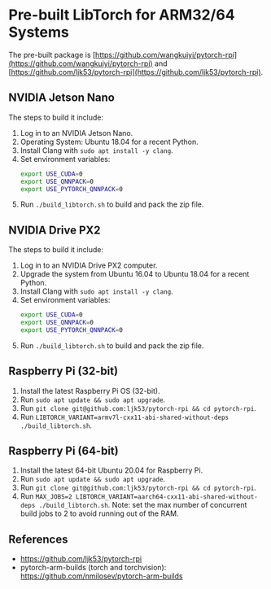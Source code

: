 # Pre-built LibTorch for ARM32/64 Systems

The pre-built package is [https://github.com/wangkuiyi/pytorch-rpi](https://github.com/wangkuiyi/pytorch-rpi) and [https://github.com/ljk53/pytorch-rpi](https://github.com/ljk53/pytorch-rpi).

## NVIDIA Jetson Nano

The steps to build it include:

1. Log in to an NVIDIA Jetson Nano.
1. Operating System: Ubuntu 18.04 for a recent Python.
1. Install Clang with `sudo apt install -y clang`.
1. Set environment variables:
   ```bash
   export USE_CUDA=0
   export USE_QNNPACK=0
   export USE_PYTORCH_QNNPACK=0
   ```
1. Run `./build_libtorch.sh` to build and pack the zip file.


## NVIDIA Drive PX2

The steps to build it include:

1. Log in to an NVIDIA Drive PX2 computer.
1. Upgrade the system from Ubuntu 16.04 to Ubuntu 18.04 for a recent Python.
1. Install Clang with `sudo apt install -y clang`.
1. Set environment variables:
   ```bash
   export USE_CUDA=0
   export USE_QNNPACK=0
   export USE_PYTORCH_QNNPACK=0
   ```
1. Run `./build_libtorch.sh` to build and pack the zip file.

## Raspberry Pi (32-bit)

1. Install the latest Raspberry Pi OS (32-bit).
1. Run `sudo apt update && sudo apt upgrade`.
1. Run `git clone git@github.com:ljk53/pytorch-rpi && cd pytorch-rpi`.
1. Run `LIBTORCH_VARIANT=armv7l-cxx11-abi-shared-without-deps ./build_libtorch.sh`.

## Raspberry Pi (64-bit)

1. Install the latest 64-bit Ubuntu 20.04 for Raspberry Pi.
1. Run `sudo apt update && sudo apt upgrade`.
1. Run `git clone git@github.com:ljk53/pytorch-rpi && cd pytorch-rpi`.
1. Run `MAX_JOBS=2 LIBTORCH_VARIANT=aarch64-cxx11-abi-shared-without-deps ./build_libtorch.sh`.
   Note: set the max number of concurrent build jobs to 2 to avoid running out of the RAM.

## References
+ https://github.com/ljk53/pytorch-rpi
+ pytorch-arm-builds (torch and torchvision): https://github.com/nmilosev/pytorch-arm-builds